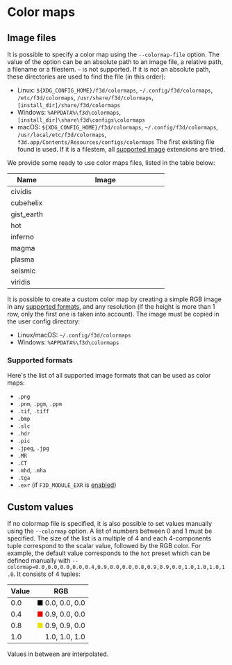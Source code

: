 # Color maps

## Image files

It is possible to specify a color map using the `--colormap-file` option.
The value of the option can be an absolute path to an image file, a relative path, a filename or a filestem. `~` is not supported.
If it is not an absolute path, these directories are used to find the file (in this order):
 * Linux: `${XDG_CONFIG_HOME}/f3d/colormaps`, `~/.config/f3d/colormaps`, `/etc/f3d/colormaps`, `/usr/share/f3d/colormaps`, `[install_dir]/share/f3d/colormaps`
 * Windows: `%APPDATA%\f3d\colormaps`, `[install_dir]\share\f3d\configs\colormaps`
 * macOS: `${XDG_CONFIG_HOME}/f3d/colormaps`, `~/.config/f3d/colormaps`, `/usr/local/etc/f3d/colormaps`, `f3d.app/Contents/Resources/configs/colormaps`
The first existing file found is used.
If it is a filestem, all [supported image](#supported-formats) extensions are tried.

We provide some ready to use color maps files, listed in the table below:

Name|Image
------|------
cividis|<img src="https://github.com/f3d-app/f3d/blob/master/resources/colormaps/cividis.png?raw=true" class="cm" width="256" height="10" />
cubehelix|<img src="https://github.com/f3d-app/f3d/blob/master/resources/colormaps/cubehelix.png?raw=true" class="cm" width="256" height="10" />
gist_earth|<img src="https://github.com/f3d-app/f3d/blob/master/resources/colormaps/gist_earth.png?raw=true" class="cm" width="256" height="10" />
hot|<img src="https://github.com/f3d-app/f3d/blob/master/resources/colormaps/hot.png?raw=true" class="cm" width="256" height="10" />
inferno|<img src="https://github.com/f3d-app/f3d/blob/master/resources/colormaps/inferno.png?raw=true" class="cm" width="256" height="10" />
magma|<img src="https://github.com/f3d-app/f3d/blob/master/resources/colormaps/magma.png?raw=true" class="cm" width="256" height="10" />
plasma|<img src="https://github.com/f3d-app/f3d/blob/master/resources/colormaps/plasma.png?raw=true" class="cm" width="256" height="10" />
seismic|<img src="https://github.com/f3d-app/f3d/blob/master/resources/colormaps/seismic.png?raw=true" class="cm" width="256" height="10" />
viridis|<img src="https://github.com/f3d-app/f3d/blob/master/resources/colormaps/viridis.png?raw=true" class="cm" width="256" height="10" />

It is possible to create a custom color map by creating a simple RGB image in any [supported formats](#supported-formats), and any resolution (if the height is more than 1 row, only the first one is taken into account). The image must be copied in the user config directory:
* Linux/macOS: `~/.config/f3d/colormaps`
* Windows: `%APPDATA%\f3d\colormaps`

### Supported formats

Here's the list of all supported image formats that can be used as color maps:

- `.png`
- `.pnm`, `.pgm`, `.ppm`
- `.tif`, `.tiff`
- `.bmp`
- `.slc`
- `.hdr`
- `.pic`
- `.jpeg`, `.jpg`
- `.MR`
- `.CT`
- `.mhd`, `.mha`
- `.tga`
- `.exr` (if `F3D_MODULE_EXR` is [enabled](../dev/BUILD.md))

## Custom values

If no colormap file is specified, it is also possible to set values manually using the `--colormap` option. A list of numbers between 0 and 1 must be specified. The size of the list is a multiple of 4 and each 4-components tuple correspond to the scalar value, followed by the RGB color.
For example, the default value corresponds to the `hot` preset which can be defined manually with `--colormap=0.0,0.0,0.0,0.0,0.4,0.9,0.0,0.0,0.8,0.9,0.9,0.0,1.0,1.0,1.0,1.0`.
It consists of 4 tuples:

Value|RGB
------|------
0.0|<span style="color:rgb(0,0,0)">&#9632;</span> 0.0, 0.0, 0.0
0.4|<span style="color:rgb(230,0,0)">&#9632;</span> 0.9, 0.0, 0.0
0.8|<span style="color:rgb(230,230,0)">&#9632;</span> 0.9, 0.9, 0.0
1.0|<span style="color:rgb(255,255,255)">&#9632;</span> 1.0, 1.0, 1.0

Values in between are interpolated.
